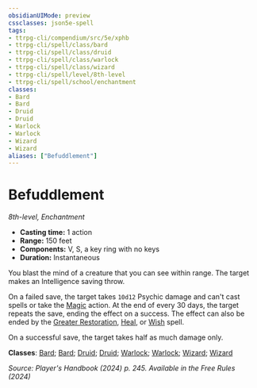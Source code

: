 ```yaml
---
obsidianUIMode: preview
cssclasses: json5e-spell
tags:
- ttrpg-cli/compendium/src/5e/xphb
- ttrpg-cli/spell/class/bard
- ttrpg-cli/spell/class/druid
- ttrpg-cli/spell/class/warlock
- ttrpg-cli/spell/class/wizard
- ttrpg-cli/spell/level/8th-level
- ttrpg-cli/spell/school/enchantment
classes:
- Bard
- Bard
- Druid
- Druid
- Warlock
- Warlock
- Wizard
- Wizard
aliases: ["Befuddlement"]
---
```

# Befuddlement
*8th-level, Enchantment*  


- **Casting time:** 1 action
- **Range:** 150 feet
- **Components:** V, S, a key ring with no keys
- **Duration:** Instantaneous

You blast the mind of a creature that you can see within range. The target makes an Intelligence saving throw.

On a failed save, the target takes `10d12` Psychic damage and can't cast spells or take the [Magic](Mechanics/rules/actions.md#Magic) action. At the end of every 30 days, the target repeats the save, ending the effect on a success. The effect can also be ended by the [Greater Restoration](Mechanics/spells/greater-restoration-xphb.md), [Heal](Mechanics/spells/heal-xphb.md), or [Wish](Mechanics/spells/wish-xphb.md) spell.

On a successful save, the target takes half as much damage only.

**Classes**: [Bard](list-spells-classes-bard); [Bard](list-spells-classes-bard); [Druid](list-spells-classes-druid); [Druid](list-spells-classes-druid); [Warlock](list-spells-classes-warlock); [Warlock](list-spells-classes-warlock); [Wizard](list-spells-classes-wizard); [Wizard](list-spells-classes-wizard)

*Source: Player's Handbook (2024) p. 245. Available in the Free Rules (2024)*